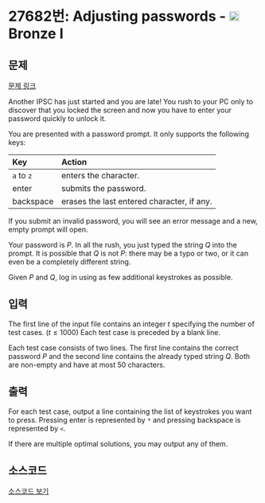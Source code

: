 # 27682번: Adjusting passwords - <img src="https://static.solved.ac/tier_small/5.svg" style="height:20px" /> Bronze I

<!-- performance -->

<!-- 문제 제출 후 깃허브에 푸시를 했을 때 제출한 코드의 성능이 입력될 공간입니다.-->

<!-- end -->

## 문제

[문제 링크](https://boj.kr/27682)


<p>Another IPSC has just started and you are late! You rush to your PC only to discover that you locked the screen and now you have to enter your password quickly to unlock it.</p>

<p>You are presented with a password prompt. It only supports the following keys:</p>

<table class="table table-bordered">
<thead>
<tr>
<th align="left">Key</th>
<th align="left">Action</th>
</tr>
</thead>
<tbody>
<tr>
<td align="left"><code>a</code> to <code>z</code></td>
<td align="left">enters the character.</td>
</tr>
<tr>
<td align="left">enter</td>
<td align="left">submits the password.</td>
</tr>
<tr>
<td align="left">backspace</td>
<td align="left">erases the last entered character, if any.</td>
</tr>
</tbody>
</table>

<p>If you submit an invalid password, you will see an error message and a new, empty prompt will open.</p>

<p>Your password is <em>P</em>. In all the rush, you just typed the string <em>Q</em> into the prompt. It is possible that <em>Q</em> is not <em>P</em>: there may be a typo or two, or it can even be a completely different string.</p>

<p>Given <em>P</em> and <em>Q</em>, log in using as few additional keystrokes as possible.</p>



## 입력


<p>The first line of the input file contains an integer <em>t</em> specifying the number of test cases. (<em>t</em> ≤ 1000) Each test case is preceded by a blank line.</p>

<p>Each test case consists of two lines. The first line contains the correct password <em>P</em> and the second line contains the already typed string <em>Q</em>. Both are non-empty and have at most 50 characters.</p>



## 출력


<p>For each test case, output a line containing the list of keystrokes you want to press. Pressing enter is represented by <code>*</code> and pressing backspace is represented by <code>&lt;</code>.</p>

<p>If there are multiple optimal solutions, you may output any of them.</p>



## 소스코드

[소스코드 보기](Adjusting%20passwords.cpp)